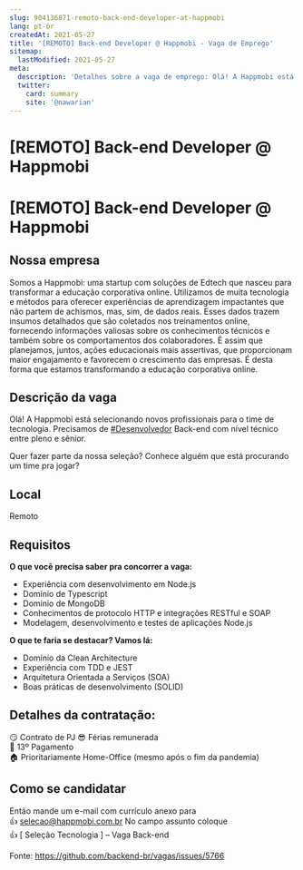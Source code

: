 ```yaml
---
slug: 904136871-remoto-back-end-developer-at-happmobi
lang: pt-br
createdAt: 2021-05-27
title: '[REMOTO] Back-end Developer @ Happmobi - Vaga de Emprego'
sitemap:
  lastModified: 2021-05-27
meta:
  description: 'Detalhes sobre a vaga de emprego: Olá! A Happmobi está selecionando novos profissionais para o time de tecnologia. Precisamos de [#Desenvolvedor](https://www.linkedin.com/feed/hashtag/?keywords=desenvolvedor&highlightedUpdateUrns=urn%3Ali%3Aactivity%3A6788797961372499968) Back-end com nível técnico entre pleno e sênior.   Quer fazer parte da nossa seleção? Conhece alguém que está procurando um time pra jogar?'
  twitter:
    card: summary
    site: '@nawarian'
---
```


# [REMOTO] Back-end Developer @ Happmobi

# [REMOTO] Back-end Developer @ Happmobi
## Nossa empresa

Somos a Happmobi: uma startup com soluções de Edtech que nasceu para transformar a educação corporativa online. Utilizamos de muita tecnologia e métodos para oferecer experiências de aprendizagem impactantes que não partem de achismos, mas, sim, de dados reais. Esses dados trazem insumos detalhados que são coletados nos treinamentos online, fornecendo informações valiosas sobre os conhecimentos técnicos e também sobre os comportamentos dos colaboradores. É assim que planejamos, juntos, ações educacionais mais assertivas, que proporcionam maior engajamento e favorecem o crescimento das empresas. É desta forma que estamos transformando a educação corporativa online.

## Descrição da vaga

Olá! A Happmobi está selecionando novos profissionais para o time de tecnologia. Precisamos de [#Desenvolvedor](https://www.linkedin.com/feed/hashtag/?keywords=desenvolvedor&highlightedUpdateUrns=urn%3Ali%3Aactivity%3A6788797961372499968) Back-end com nível técnico entre pleno e sênior.  
  
Quer fazer parte da nossa seleção? Conhece alguém que está procurando um time pra jogar?

## Local
Remoto

## Requisitos

**O que você precisa saber pra concorrer a vaga:**
- Experiência com desenvolvimento em Node.js  
- Domínio de Typescript  
- Domínio de MongoDB  
- Conhecimentos de protocolo HTTP e integrações RESTful e SOAP  
- Modelagem, desenvolvimento e testes de aplicações Node.js

**O que te faria se destacar? Vamos lá:**
- Domínio da Clean Architecture  
- Experiência com TDD e JEST  
- Arquitetura Orientada a Serviços (SOA)  
- Boas práticas de desenvolvimento (SOLID)

## Detalhes da contratação:  
😏 Contrato de PJ 
😎 Férias remunerada  
🤑 13º Pagamento  
🏠 Prioritariamente Home-Office (mesmo após o fim da pandemia)

## Como se candidatar

Então mande um e-mail com currículo anexo para  
👍 [selecao@happmobi.com.br](mailto:selecao@happmobi.com.br)
No campo assunto coloque  
👍 [ Seleção Tecnologia ] – Vaga Back-end





Fonte: https://github.com/backend-br/vagas/issues/5766